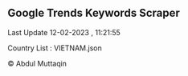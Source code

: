 

## Google Trends Keywords Scraper 
 
Last Update 12-02-2023 , 11:21:55

Country List :
VIETNAM.json



© Abdul Muttaqin 
